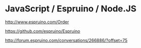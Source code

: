 # JavaScript / Espruino / Node.JS

http://www.espruino.com/Order

https://github.com/espruino/Espruino

http://forum.espruino.com/conversations/266886/?offset=75